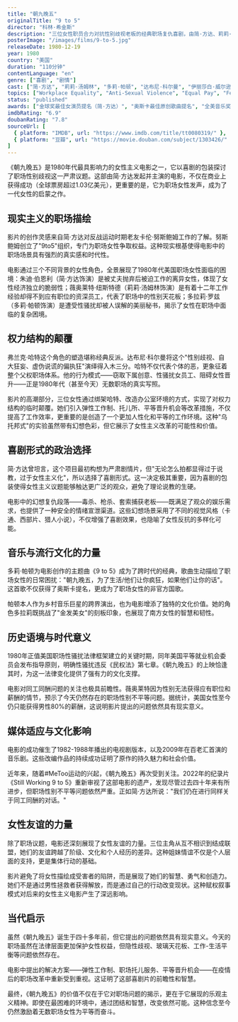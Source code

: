 ```yaml
---
title: "朝九晚五"
originalTitle: "9 to 5"
director: "科林·希金斯"
description: "三位女性职员合力对抗性别歧视老板的经典职场复仇喜剧，由简·方达、莉莉·汤姆林和多莉·帕顿主演。这部开创性电影深刻揭示了1980年代职场中的性别歧视、性骚扰和同工不同酬问题。"
posterImage: "/images/films/9-to-5.jpg"
releaseDate: 1980-12-19
year: 1980
country: "美国"
duration: "110分钟"
contentLanguage: "en"
genre: ["喜剧", "剧情"]
cast: ["简·方达", "莉莉·汤姆林", "多莉·帕顿", "达布尼·科尔曼", "伊丽莎白·威尔逊"]
topics: ["Workplace Equality", "Anti-Sexual Violence", "Equal Pay", "Female Friendship", "Patriarchy Critique"]
status: "published"
awards: ["金球奖最佳女演员提名（简·方达）", "奥斯卡最佳原创歌曲提名", "全美音乐奖最佳原声带"]
imdbRating: "6.9"
doubanRating: "7.8"
sourceUrl: [
  { platform: "IMDB", url: "https://www.imdb.com/title/tt0080319/" },
  { platform: "豆瓣", url: "https://movie.douban.com/subject/1303426/" }
]
---
```


《朝九晚五》是1980年代最具影响力的女性主义电影之一，它以喜剧的包装探讨了职场性别歧视这一严肃议题。这部由简·方达发起并主演的电影，不仅在商业上获得成功（全球票房超过1.03亿美元），更重要的是，它为职场女性发声，成为了一代女性的启蒙之作。

## 现实主义的职场描绘

影片的创作灵感来自简·方达对反战运动时期老友卡伦·努斯鲍姆工作的了解。努斯鲍姆创立了"9to5"组织，专门为职场女性争取权益。这种现实根基使得电影中的职场场景具有强烈的真实感和时代性。

电影通过三个不同背景的女性角色，全景展现了1980年代美国职场女性面临的困境：朱迪·伯恩利（简·方达饰演）是被丈夫抛弃后被迫工作的离异女性，体现了女性经济独立的脆弱性；薇奥莱特·纽斯特德（莉莉·汤姆林饰演）是有着十二年工作经验却得不到应有职位的资深员工，代表了职场中的性别天花板；多拉莉·罗兹（多莉·帕顿饰演）是遭受性骚扰却被人误解的美丽秘书，揭示了女性在职场中面临的复杂困境。

## 权力结构的颠覆

弗兰克·哈特这个角色的塑造堪称经典反派。达布尼·科尔曼将这个"性别歧视、自大狂妄、虚伪说谎的偏执狂"演绎得入木三分。哈特不仅代表个体的恶，更象征着整个父权职场体系。他的行为模式——窃取下属创意、性骚扰女员工、阻碍女性晋升——正是1980年代（甚至今天）无数职场的真实写照。

影片的高潮部分，三位女性通过绑架哈特、改造办公室环境的方式，实现了对权力结构的临时颠覆。她们引入弹性工作制、托儿所、平等晋升机会等改革措施，不仅提高了工作效率，更重要的是创造了一个更加人性化和平等的工作环境。这种"乌托邦式"的实验虽然带有幻想色彩，但它展示了女性主义改革的可能性和价值。

## 喜剧形式的政治选择

简·方达曾坦言，这个项目最初构想为严肃剧情片，但"无论怎么拍都显得过于说教，过于女性主义化"，所以选择了喜剧形式。这一决定极其重要，因为喜剧的包装使得女性主义议题能够触达更广泛的观众，避免了理论说教的生硬。

电影中的幻想复仇段落——毒杀、枪杀、套索捕获老板——既满足了观众的娱乐需求，也提供了一种安全的情绪宣泄渠道。这些幻想场景采用了不同的视觉风格（卡通、西部片、猎人小说），不仅增强了喜剧效果，也隐喻了女性反抗的多样化可能。

## 音乐与流行文化的力量

多莉·帕顿为电影创作的主题曲《9 to 5》成为了跨时代的经典，歌曲生动描绘了职场女性的日常困扰："朝九晚五，为了生活/他们让你疯狂，如果他们让你的话"。这首歌不仅获得了奥斯卡提名，更成为了职场女性的非官方国歌。

帕顿本人作为乡村音乐巨星的跨界演出，也为电影增添了独特的文化价值。她的角色多拉莉既挑战了"金发美女"的刻板印象，也展现了南方女性的智慧和韧性。

## 历史语境与时代意义

1980年正值美国职场性骚扰法律框架建立的关键时期，同年美国平等就业机会委员会发布指导原则，明确性骚扰违反《民权法》第七章。《朝九晚五》的上映恰逢其时，为这一法律变化提供了强有力的文化支撑。

电影对同工同酬问题的关注也极具前瞻性。薇奥莱特因为性别无法获得应有职位和薪酬的情节，预示了今天仍然存在的职场性别不平等问题。据统计，美国女性至今仍只能获得男性80%的薪酬，这说明影片提出的问题依然具有现实意义。

## 媒体适应与文化影响

电影的成功催生了1982-1988年播出的电视剧版本，以及2009年在百老汇首演的音乐剧。这些改编作品的持续成功证明了原作的持久魅力和社会价值。

近年来，随着#MeToo运动的兴起，《朝九晚五》再次受到关注。2022年的纪录片《Still Working 9 to 5》重新审视了这部电影的遗产，发现尽管过去四十年来有所进步，但职场性别不平等问题依然严重。正如简·方达所说："我们仍在进行同样关于同工同酬的对话。"

## 女性友谊的力量

除了职场议题，电影还深刻展现了女性友谊的力量。三位主角从互不相识到结成联盟，她们的友谊跨越了阶级、文化和个人经历的差异。这种姐妹情谊不仅是个人层面的支持，更是集体行动的基础。

影片避免了将女性描绘成受害者的陷阱，而是展现了她们的智慧、勇气和创造力。她们不是通过男性拯救者获得解放，而是通过自己的行动改变现状。这种赋权叙事模式对后来的女性主义电影产生了深远影响。

## 当代启示

虽然《朝九晚五》诞生于四十多年前，但它提出的问题依然具有现实意义。今天的职场虽然在法律层面更加保护女性权益，但隐性歧视、玻璃天花板、工作-生活平衡等问题依然存在。

电影中提出的解决方案——弹性工作制、职场托儿服务、平等晋升机会——在疫情后的职场改革中重新受到重视。这证明了这部喜剧片的前瞻性和智慧。

最终，《朝九晚五》的价值不仅在于它对职场问题的揭示，更在于它展现的乐观主义精神。即使在最困难的环境中，通过团结和智慧，改变依然可能。这种信念至今仍然激励着无数职场女性为平等而奋斗。